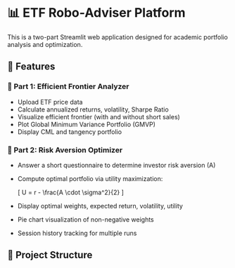 # 📊 ETF Robo-Adviser Platform

This is a two-part Streamlit web application designed for academic portfolio analysis and optimization.

## 🚀 Features

### 🧩 Part 1: Efficient Frontier Analyzer
- Upload ETF price data
- Calculate annualized returns, volatility, Sharpe Ratio
- Visualize efficient frontier (with and without short sales)
- Plot Global Minimum Variance Portfolio (GMVP)
- Display CML and tangency portfolio

### 🎯 Part 2: Risk Aversion Optimizer
- Answer a short questionnaire to determine investor risk aversion (A)
- Compute optimal portfolio via utility maximization:
  
  \[
  U = r - \frac{A \cdot \sigma^2}{2}
  \]

- Display optimal weights, expected return, volatility, utility
- Pie chart visualization of non-negative weights
- Session history tracking for multiple runs

## 📁 Project Structure